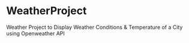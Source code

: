 # WeatherProject
Weather Project to Display Weather Conditions &amp; Temperature of a City using Openweather API
